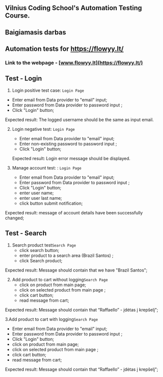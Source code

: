 ## Vilnius Coding School's Automation Testing Course.

## Baigiamasis darbas

## Automation tests for https://flowyy.lt/

### Link to the webpage - [www.flowyy.lt](https://flowyy.lt/)



## Test  - Login
1. Login positive test case: `Login Page`
- Enter email from Data provider to "email" input;
- Enter password from Data provider to password input ;
- Click "Login" button;

Expected result: The logged username should be the same as input email.

   

2. Login negative test: `Login Page`
    - Enter email from Data provider to "email" input;
    - Enter non-existing password to password input ;
    - Click "Login" button;

   Expected result: Login error message should be displayed.


3. Manage account test: : `Login Page`
   - Enter email from Data provider to "email" input;
   - Enter password from Data provider to password input ;
   - Click "Login" button;
   - enter user name;
   - enter user last name;
   - click button submit notification;

Expected result: message of account details have been successfully changed;

## Test  - Search
1. Search product test`Search Page`
   - click search button;
   - enter product to a search area (Brazil Santos) ;
   - click Search product;
    
Expected result: Message should contain that we have "Brazil Santos";
   
2. Add product to cart without logging`Search Page`
   - click on product from main page;
   - click on selected product from main page ;
   - click cart button;
   - read message from cart;

Expected result: Message should contain that “Raffaello” - įdėtas į krepšelį";

3.Add product to cart with logging`Search Page`
   - Enter email from Data provider to "email" input;
   - Enter password from Data provider to password input ;
   - Click "Login" button;
   - click on product from main page;
   - click on selected product from main page ;
   - click cart button;
   - read message from cart;

Expected result: Message should contain that “Raffaello” - įdėtas į krepšelį";